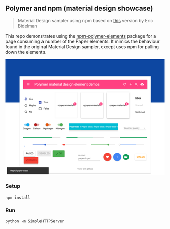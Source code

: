 ## Polymer and npm (material design showcase)

> Material Design sampler using npm based on [this](https://github.com/ebidel/material-playground) version by Eric Bidelman

This repo demonstrates using the [npm-polymer-elements](http://npmjs.org/package/npm-polymer-elements) package for a page consuming a number of the Paper elements. It mimics the behaviour found in the original Material Design sampler, except uses npm for pulling down the elements.

![Polymer material design playground](https://raw.githubusercontent.com/addyosmani/npm-and-polymer-demo/master/screenshot.png)

### Setup

    npm install

### Run

    python -m SimpleHTTPServer
